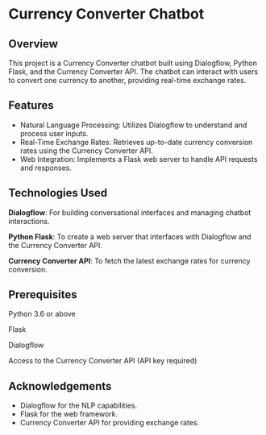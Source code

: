 # Currency Converter Chatbot

## Overview

This project is a Currency Converter chatbot built using Dialogflow, Python Flask, and the Currency Converter API. The chatbot can interact with users to convert one currency to another, providing real-time exchange rates.

## Features

- Natural Language Processing: Utilizes Dialogflow to understand and process user inputs.
- Real-Time Exchange Rates: Retrieves up-to-date currency conversion rates using the Currency Converter API.
- Web Integration: Implements a Flask web server to handle API requests and responses.

## Technologies Used

**Dialogflow**: For building conversational interfaces and managing chatbot interactions.

**Python Flask**: To create a web server that interfaces with Dialogflow and the Currency Converter API.

**Currency Converter API**: To fetch the latest exchange rates for currency conversion.

## Prerequisites

Python 3.6 or above

Flask

Dialogflow

Access to the Currency Converter API (API key required)

## Acknowledgements

- Dialogflow for the NLP capabilities.
- Flask for the web framework.
- Currency Converter API for providing exchange rates.
